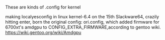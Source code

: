 These are kinds of .config for kernel

making localyesconfig in linux kernel-6.4 on the 15th Slackware64, crazily hitting enter, born the original config: ori.config, which added firmware for 6700xt's amdgpu to CONFIG_EXTRA_FIRMWARE,according to gentoo wiki. https://wiki.gentoo.org/wiki/Amdgpu
